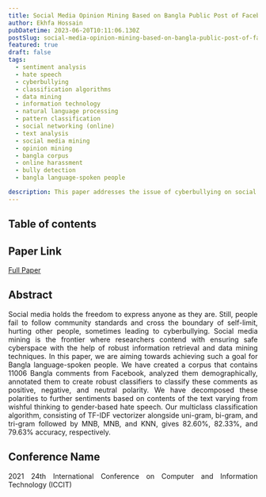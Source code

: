 ```yaml
---
title: Social Media Opinion Mining Based on Bangla Public Post of Facebook
author: Ekhfa Hossain
pubDatetime: 2023-06-20T10:11:06.130Z
postSlug: social-media-opinion-mining-based-on-bangla-public-post-of-facebook
featured: true
draft: false
tags:
  - sentiment analysis
  - hate speech
  - cyberbullying
  - classification algorithms
  - data mining
  - information technology
  - natural language processing
  - pattern classification
  - social networking (online)
  - text analysis
  - social media mining
  - opinion mining
  - bangla corpus
  - online harassment
  - bully detection
  - bangla language-spoken people

description: This paper addresses the issue of cyberbullying on social media aiming to ensure a safe online environment.
---
```


## Table of contents

## Paper Link

[Full Paper](https://ieeexplore.ieee.org/document/9689860)

## Abstract

<p style='text-align: justify;'>
Social media holds the freedom to express anyone as they are. Still, people fail to follow community standards and cross the boundary of self-limit, hurting other people, sometimes leading to cyberbullying. Social media mining is the frontier where researchers contend with ensuring safe cyberspace with the help of robust information retrieval and data mining techniques. In this paper, we are aiming towards achieving such a goal for Bangla language-spoken people. We have created a corpus that contains 11006 Bangla comments from Facebook, analyzed them demographically, annotated them to create robust classifiers to classify these comments as positive, negative, and neutral polarity. We have decomposed these polarities to further sentiments based on contents of the text varying from wishful thinking to gender-based hate speech. Our multiclass classification algorithm, consisting of TF-IDF vectorizer alongside uni-gram, bi-gram, and tri-gram followed by MNB, MNB, and KNN, gives 82.60%, 82.33%, and 79.63% accuracy, respectively.
</p>

## Conference Name

<p style='text-align: justify;'>
2021 24th International Conference on Computer and Information Technology (ICCIT)
</p>
